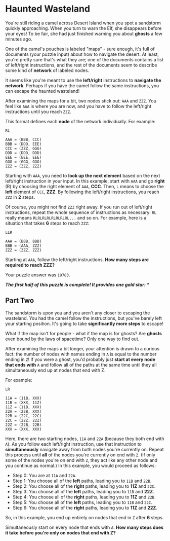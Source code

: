 # Haunted Wasteland

You're still riding a camel across Desert Island when you spot a sandstorm quickly approaching. When you turn to warn
the Elf, she disappears before your eyes! To be fair, she had just finished warning you about **ghosts** a few minutes
ago.

One of the camel's pouches is labeled "maps" - sure enough, it's full of documents (your puzzle input) about how to
navigate the desert. At least, you're pretty sure that's what they are; one of the documents contains a list of
left/right instructions, and the rest of the documents seem to describe some kind of **network** of labeled nodes.

It seems like you're meant to use the **left/right** instructions to **navigate the network**. Perhaps if you have the
camel follow the same instructions, you can escape the haunted wasteland!

After examining the maps for a bit, two nodes stick out: `AAA` and `ZZZ`. You feel like `AAA` is where you are now, and
you have to follow the left/right instructions until you reach `ZZZ`.

This format defines each **node** of the network individually. For example:

```
RL

AAA = (BBB, CCC)
BBB = (DDD, EEE)
CCC = (ZZZ, GGG)
DDD = (DDD, DDD)
EEE = (EEE, EEE)
GGG = (GGG, GGG)
ZZZ = (ZZZ, ZZZ)
```

Starting with `AAA`, you need to **look up the next element** based on the next left/right instruction in your input. In
this example, start with `AAA` and go **right** (R) by choosing the right element of `AAA`, **CCC**. Then, `L` means to
choose the **left** element of `CCC`, **ZZZ**. By following the left/right instructions, you reach `ZZZ` in **2** steps.

Of course, you might not find `ZZZ` right away. If you run out of left/right instructions, repeat the whole sequence of
instructions as necessary: `RL` really means `RLRLRLRLRLRLRLRL...` and so on. For example, here is a situation that
takes **6** steps to reach `ZZZ`:

```
LLR

AAA = (BBB, BBB)
BBB = (AAA, ZZZ)
ZZZ = (ZZZ, ZZZ)
```

Starting at `AAA`, follow the left/right instructions. **How many steps are required to reach ZZZ?**

Your puzzle answer was `19783`.

*__The first half of this puzzle is complete! It provides one gold star: *__*

## Part Two

The sandstorm is upon you and you aren't any closer to escaping the wasteland. You had the camel follow the
instructions, but you've barely left your starting position. It's going to take **significantly more steps** to escape!

What if the map isn't for people - what if the map is for ghosts? Are **ghosts** even bound by the laws of spacetime?
Only one way to find out.

After examining the maps a bit longer, your attention is drawn to a curious fact: the number of nodes with names ending
in `A` is equal to the number ending in `Z`! If you were a ghost, you'd probably just **start at every node that ends
with** `A` and follow all of the paths at the same time until they all simultaneously end up at nodes that end with Z.

For example:

```
LR

11A = (11B, XXX)
11B = (XXX, 11Z)
11Z = (11B, XXX)
22A = (22B, XXX)
22B = (22C, 22C)
22C = (22Z, 22Z)
22Z = (22B, 22B)
XXX = (XXX, XXX)
```

Here, there are two starting nodes, `11A` and `22A` (because they both end with `A`). As you follow each left/right
instruction, use that instruction to **simultaneously** navigate away from both nodes you're currently on. Repeat this
process until **all** of the nodes you're currently on end with `Z`. (If only some of the nodes you're on end with `Z`,
they act like any other node and you continue as normal.) In this example, you would proceed as follows:

- Step 0: You are at `11A` and `22A`.
- Step 1: You choose all of the **left** paths, leading you to `11B` and `22B`.
- Step 2: You choose all of the **right** paths, leading you to **11Z** and `22C`.
- Step 3: You choose all of the **left** paths, leading you to `11B` and **22Z**.
- Step 4: You choose all of the **right** paths, leading you to **11Z** and `22B`.
- Step 5: You choose all of the **left** paths, leading you to `11B` and `22C`.
- Step 6: You choose all of the **right** paths, leading you to **11Z** and **22Z**.

So, in this example, you end up entirely on nodes that end in `Z` after **6** steps.

Simultaneously start on every node that ends with `A`. **How many steps does it take before you're only on nodes that
end with Z?**

